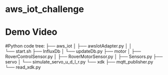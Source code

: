 # aws_iot_challenge

# Demo Video

#Python code tree:
├── aws_iot
│   ├── awsIotAdapter.py
│   │   
     └── start.sh
├── InfluxDb
│   └── updateDb.py
├── motor
│   ├── RoverControlSensor.py
│   ├── RoverMotorSensor.py
│   ├── Sensors.py
├── servo
│   └── simulate_servo_u_d_l_r.py
└── xdk
    ├── mqtt_publisher.py
    └── read_xdk.py

